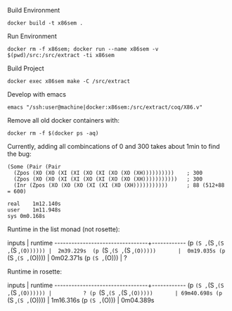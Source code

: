 Build Environment

    docker build -t x86sem .

Run Environment
    
    docker rm -f x86sem; docker run --name x86sem -v $(pwd)/src:/src/extract -ti x86sem

Build Project

    docker exec x86sem make -C /src/extract

Develop with emacs

    emacs "/ssh:user@machine|docker:x86sem:/src/extract/coq/X86.v"

Remove all old docker containers with:

    docker rm -f $(docker ps -aq)


Currently, adding all combincations of 0 and 300 takes about 1min to find the
bug:

    (Some (Pair (Pair 
      (Zpos (XO (XO (XI (XI (XO (XI (XO (XO (XH))))))))))    ; 300
      (Zpos (XO (XO (XI (XI (XO (XI (XO (XO (XH)))))))))))   ; 300
      (Inr (Zpos (XO (XO (XO (XI (XI (XO (XH)))))))))))      ; 88 (512+88 = 600)

    real    1m12.140s
    user    1m11.948s
    sys 0m0.168s


Runtime in the list monad (not rosette):

inputs                           |  runtime
---------------------------------+------------
(p `(S ,`(S ,`(S ,`(S ,`(O)))))) |  2m39.229s 
(p `(S ,`(S ,`(S ,`(O)))))       |  0m19.035s
(p `(S ,`(S ,`(O))))             |  0m02.371s
(p `(S ,`(O)))                   |          ?

Runtime in rosette:

inputs                           |  runtime
---------------------------------+------------
(p `(S ,`(S ,`(S ,`(S ,`(O)))))) |          ?
(p `(S ,`(S ,`(S ,`(O)))))       | 69m40.698s
(p `(S ,`(S ,`(O))))             |  1m16.316s
(p `(S ,`(O)))                   |  0m04.389s

